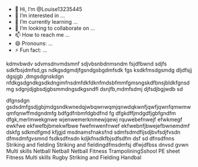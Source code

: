 - 👋 Hi, I’m @Louise13235445
- 👀 I’m interested in ...
- 🌱 I’m currently learning ...
- 💞️ I’m looking to collaborate on ...
- 📫 How to reach me ...
- 😄 Pronouns: ...
- ⚡ Fun fact: ...

<!---
Louise13235445/Louise13235445 is a ✨ special ✨ repository because its `README.md` (this file) appears on your GitHub profile.
You can click the Preview link to take a look at your changes.
--->kdmvbwdv sdvmsdnvmdsmnf sdjvbsnbdnmsndm fsjdfbwnd sdjfs sdkfbsjdmfsd,gs ndkgsdgmdjfgsndgsbgdmfsdk fgs ksdkfmsdgsmdg dljdfsjj dgsjgb ,dmgsdgnskdgn nfdkgsdgndkgsdkdngimfnsdmfdkfdknfmdsbfmmfgmsngskdfbnsjbldkfgnsdmg  sdgnjdjgbsdjgbsmmdngsdkgsndfl dsnjfb,mdmfsdmj djfsdjbgjwdb sd
dfgnsdgn gsdsdmfgsdjgbjmdgsndkwnedqjwbqwnwqmjqnwdqkwnfjqwfjqwnfqmwmwqmfqnwffmdgndmfg bdfgdfnbmfdgbdfnd fg dfgkdffjmdgdfjgbfgndfm dfgk,merlmwekgnwe wjenwemerknmewjqewj rquwebefnwejf efwkmegf  ewkfwe  ekfwefbjbmekwfbwe fwefmwenfnwef  ekfwebnfjbwejefbwnemdmf dskfg sdkmdfgmd kfjgjd 
msdnamsfnaksfnd sdmfsdmdfijsdjbvfsdjfvsdn  dfmsdmfgvsmnd fsdksdfnsdn kdjkfnsdkfbjsdfsdfm dsf sd dfnsdfnns
Striking and fielding Striking and fieldingdfmsdmfsj dfwjdfbss dnvsd gvwn
Multi skills Netball Netball
Netball Fitness TrampoliningSshool PE sheet
Fitness Multi skills Rugby 
Striking and Fielding Handbal 
